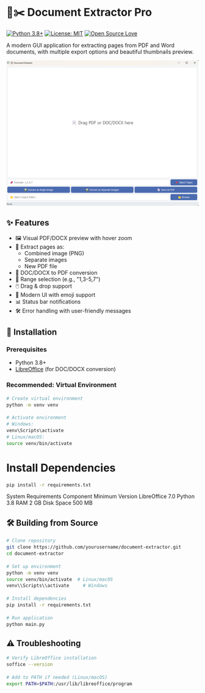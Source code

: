 # 📄✂️ Document Extractor Pro

[![Python 3.8+](https://img.shields.io/badge/python-3.8%2B-blue.svg)](https://www.python.org/downloads/)
[![License: MIT](https://img.shields.io/badge/License-MIT-yellow.svg)](https://opensource.org/licenses/MIT)
[![Open Source Love](https://badges.frapsoft.com/os/v2/open-source.svg?v=103)](https://github.com/ellerbrock/open-source-badges/)

A modern GUI application for extracting pages from PDF and Word documents, with multiple export options and beautiful thumbnails preview.

![App Preview](https://raw.githubusercontent.com/FahadAkash/Document-Extractor-App/refs/heads/main/view/appview.png) <!-- Add actual screenshot later -->

## ✨ Features

- 🖼️ Visual PDF/DOCX preview with hover zoom
- 📑 Extract pages as:
  - Combined image (PNG)
  - Separate images
  - New PDF file
- 📝 DOC/DOCX to PDF conversion
- 🎯 Range selection (e.g., "1,3-5,7")
- 🖱️ Drag & drop support
- 🌈 Modern UI with emoji support
- 📊 Status bar notifications
- 🛠️ Error handling with user-friendly messages

## 🚀 Installation

### Prerequisites
- Python 3.8+
- [LibreOffice](https://www.libreoffice.org/) (for DOC/DOCX conversion)

### Recommended: Virtual Environment
```bash
# Create virtual environment
python -m venv venv

# Activate environment
# Windows:
venv\Scripts\activate
# Linux/macOS:
source venv/bin/activate
```
# Install Dependencies
```bash
pip install -r requirements.txt
```
System Requirements
Component	Minimum Version
LibreOffice	7.0
Python	3.8
RAM	2 GB
Disk Space	500 MB
## 🛠️ Building from Source
```bash
# Clone repository
git clone https://github.com/yourusername/document-extractor.git
cd document-extractor

# Set up environment
python -m venv venv
source venv/bin/activate  # Linux/macOS
venv\\Scripts\\activate     # Windows

# Install dependencies
pip install -r requirements.txt

# Run application
python main.py
```
## ⚠️ Troubleshooting
```bash
# Verify LibreOffice installation
soffice --version

# Add to PATH if needed (Linux/macOS)
export PATH=$PATH:/usr/lib/libreoffice/program
```


